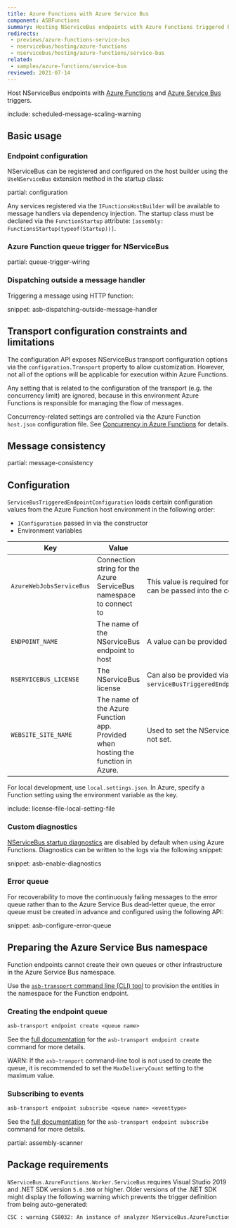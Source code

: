 ```yaml
---
title: Azure Functions with Azure Service Bus
component: ASBFunctions
summary: Hosting NServiceBus endpoints with Azure Functions triggered by Azure Service Bus
redirects:
 - previews/azure-functions-service-bus
 - nservicebus/hosting/azure-functions
 - nservicebus/hosting/azure-functions/service-bus
related:
 - samples/azure-functions/service-bus
reviewed: 2021-07-14
---
```


Host NServiceBus endpoints with [Azure Functions](https://docs.microsoft.com/en-us/azure/azure-functions/) and [Azure Service Bus](https://azure.microsoft.com/en-us/services/service-bus/) triggers.

include: scheduled-message-scaling-warning

## Basic usage

### Endpoint configuration

NServiceBus can be registered and configured on the host builder using the `UseNServiceBus` extension method in the startup class:

partial: configuration

Any services registered via the `IFunctionsHostBuilder` will be available to message handlers via dependency injection. The startup class must be declared via the `FunctionStartup` attribute: `[assembly: FunctionsStartup(typeof(Startup))]`.

### Azure Function queue trigger for NServiceBus

partial: queue-trigger-wiring

### Dispatching outside a message handler

Triggering a message using HTTP function:

snippet: asb-dispatching-outside-message-handler

## Transport configuration constraints and limitations

The configuration API exposes NServiceBus transport configuration options via the `configuration.Transport` property to allow customization. However, not all of the options will be applicable for execution within Azure Functions.

Any setting that is related to the configuration of the transport (e.g. the concurrency limit) are ignored, because in this environment Azure Functions is responsible for managing the flow of messages.

Concurrency-related settings are controlled via the Azure Function `host.json` configuration file. See [Concurrency in Azure Functions](https://docs.microsoft.com/en-us/azure/azure-functions/functions-concurrency#service-bus) for details.

## Message consistency

partial: message-consistency

## Configuration

`ServiceBusTriggeredEndpointConfiguration` loads certain configuration values from the Azure Function host environment in the following order:

- `IConfiguration` passed in via the constructor
- Environment variables

| Key                      | Value      | Notes     |
|--------------------------|------------|-----------|
| `AzureWebJobsServiceBus` | Connection string for the Azure ServiceBus namespace to connect to | This value is required for `ServiceBusTriggerAttribute`. An alternative key can be passed into the constructor. |
| `ENDPOINT_NAME`          | The name of the NServiceBus endpoint to host | A value can be provided directly to the constructor. |
| `NSERVICEBUS_LICENSE`    | The NServiceBus license | Can also be provided via `serviceBusTriggeredEndpointConfig.EndpointConfiguration.License(...)`. |
| `WEBSITE_SITE_NAME`      | The name of the Azure Function app. Provided when hosting the function in Azure. | Used to set the NServiceBus [host identifier](/nservicebus/hosting/override-hostid.md). Local machine name is used if not set. |

For local development, use `local.settings.json`. In Azure, specify a Function setting using the environment variable as the key.

include: license-file-local-setting-file

### Custom diagnostics

[NServiceBus startup diagnostics](/nservicebus/hosting/startup-diagnostics.md) are disabled by default when using Azure Functions. Diagnostics can be written to the logs via the following snippet:

snippet: asb-enable-diagnostics

### Error queue

For recoverability to move the continuously failing messages to the error queue rather than to the Azure Service Bus dead-letter queue, the error queue must be created in advance and configured using the following API:

snippet: asb-configure-error-queue

## Preparing the Azure Service Bus namespace

Function endpoints cannot create their own queues or other infrastructure in the Azure Service Bus namespace.

Use the [`asb-transport` command line (CLI) tool](/transports/azure-service-bus/operational-scripting.md) to provision the entities in the namespace for the Function endpoint.

### Creating the endpoint queue

```txt
asb-transport endpoint create <queue name>
```

See the [full documentation](/transports/azure-service-bus/operational-scripting.md#operational-scripting-asb-transport-endpoint-create) for the `asb-transport endpoint create` command for more details.

WARN: If the `asb-tranport` command-line tool is not used to create the queue, it is recommended to set the `MaxDeliveryCount` setting to the maximum value.

### Subscribing to events

```txt
asb-transport endpoint subscribe <queue name> <eventtype>
```

See the [full documentation](/transports/azure-service-bus/operational-scripting.md#operational-scripting-asb-transport-endpoint-subscribe) for the `asb-transport endpoint subscribe` command for more details.

partial: assembly-scanner

## Package requirements

`NServiceBus.AzureFunctions.Worker.ServiceBus` requires Visual Studio 2019 and .NET SDK version `5.0.300` or higher. Older versions of the .NET SDK might display the following warning which prevents the trigger definition from being auto-generated:

```txt
CSC : warning CS8032: An instance of analyzer NServiceBus.AzureFunctions.SourceGenerator.TriggerFunctionGenerator cannot be created from NServiceBus.AzureFunctions.SourceGenerator.dll : Could not load file or assembly 'Microsoft.CodeAnalysis, Version=3.10.0.0, Culture=neutral, PublicKeyToken=31bf3856ad364e35'. The system cannot find the file specified..
```

